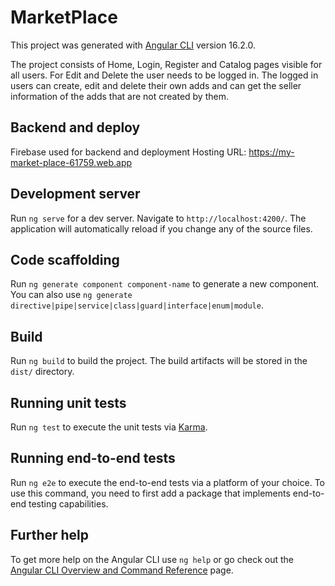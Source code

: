 # MarketPlace

This project was generated with [Angular CLI](https://github.com/angular/angular-cli) version 16.2.0.

The project consists of Home, Login, Register and Catalog pages visible for all users. For Edit and Delete the user needs to be logged in. The logged in users can create, edit and delete their own adds and can get the seller information of the adds that are not created by them.

## Backend and deploy

Firebase used for backend and deployment
Hosting URL: https://my-market-place-61759.web.app

## Development server

Run `ng serve` for a dev server. Navigate to `http://localhost:4200/`. The application will automatically reload if you change any of the source files.

## Code scaffolding

Run `ng generate component component-name` to generate a new component. You can also use `ng generate directive|pipe|service|class|guard|interface|enum|module`.

## Build

Run `ng build` to build the project. The build artifacts will be stored in the `dist/` directory.

## Running unit tests

Run `ng test` to execute the unit tests via [Karma](https://karma-runner.github.io).

## Running end-to-end tests

Run `ng e2e` to execute the end-to-end tests via a platform of your choice. To use this command, you need to first add a package that implements end-to-end testing capabilities.

## Further help

To get more help on the Angular CLI use `ng help` or go check out the [Angular CLI Overview and Command Reference](https://angular.io/cli) page.
